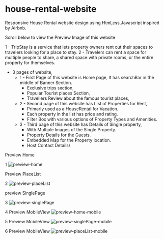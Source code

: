 # house-rental-website

Responsive House Rental website design using Html,css,Javascript inspired by Airbnb.

Scroll below to view the Preview Image of this website

  1 - TripStay is a service that lets property owners rent out their spaces to travelers looking for a place to stay. 
  2 - Travelers can rent a space for multiple people to share, a shared space with private rooms, or the entire property for themselves.
  
- 3 pages of website,
    - 1 - First Page of this website is Home page, It has searchBar in the middle of Banner Section.
       - Exclusive trips section, 
       - Popular Tourist places Section, 
       - Travellers Review about the famous tourist places,
    - 2 - Second page of this website has List of Properties for Rent,
       - Primarly used as a HouseRental for Vacation. 
       - Each property in the list has price and rating.
       - Filter Box with various options of Property Types and Amenities.
    - 3 - Third page of this website has Details of Single property,
       - With Multiple Images of the Single Property.
       - Property Details for the Guests.
       - Embedded Map for the Property location.
       - Host Contact Details/

Preview Home

1
![preview-home](https://user-images.githubusercontent.com/85095015/161066903-1a131ae2-b90e-495a-9560-32de14b19d1c.png)

Preview PlaceList

2
![preview-placeList](https://user-images.githubusercontent.com/85095015/161066980-3658b8fc-11b7-4afe-8b26-53cd4ac3f025.jpg)

preview SinglePage

3
![preview-singlePage](https://user-images.githubusercontent.com/85095015/161068178-6d5897ea-489f-4bbc-a423-f559470042eb.jpg)

4
Preview MobileView
![preview-home-mobile](https://user-images.githubusercontent.com/85095015/161071366-10f571aa-4c90-4a2d-a25f-86b9dcbc33fa.jpg)

5
Preview MobileView
![preview-singlePage-mobile](https://user-images.githubusercontent.com/85095015/161067029-a46550d5-1ede-4e59-9c62-dddda44c235a.jpg)

6
Preview MobileView
![preview-placeList-mobile](https://user-images.githubusercontent.com/85095015/161071318-ee93e1c0-89ee-4e84-a7f3-f78fdfb9cd41.jpg)


